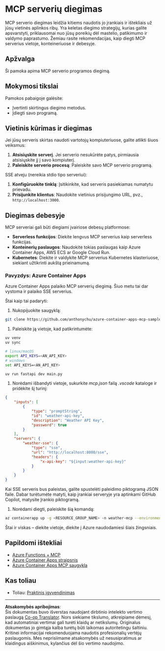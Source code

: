 <!--
CO_OP_TRANSLATOR_METADATA:
{
  "original_hash": "1d9dc83260576b76f272d330ed93c51f",
  "translation_date": "2025-08-26T16:50:50+00:00",
  "source_file": "03-GettingStarted/09-deployment/README.md",
  "language_code": "lt"
}
-->
# MCP serverių diegimas

MCP serverio diegimas leidžia kitiems naudotis jo įrankiais ir ištekliais už jūsų vietinės aplinkos ribų. Yra keletas diegimo strategijų, kurias galite apsvarstyti, priklausomai nuo jūsų poreikių dėl mastelio, patikimumo ir valdymo paprastumo. Žemiau rasite rekomendacijas, kaip diegti MCP serverius vietoje, konteineriuose ir debesyje.

## Apžvalga

Ši pamoka apima MCP serverio programos diegimą.

## Mokymosi tikslai

Pamokos pabaigoje galėsite:

- Įvertinti skirtingus diegimo metodus.
- Įdiegti savo programą.

## Vietinis kūrimas ir diegimas

Jei jūsų serveris skirtas naudoti vartotojų kompiuteriuose, galite atlikti šiuos veiksmus:

1. **Atsisiųskite serverį**. Jei serverio nesukūrėte patys, pirmiausia atsisiųskite jį į savo kompiuterį.
1. **Paleiskite serverio procesą**: Paleiskite savo MCP serverio programą.

SSE atveju (nereikia stdio tipo serveriui):

1. **Konfigūruokite tinklą**: Įsitikinkite, kad serveris pasiekiamas numatytu prievadu.
1. **Prisijunkite klientus**: Naudokite vietinius prisijungimo URL, pvz., `http://localhost:3000`.

## Diegimas debesyje

MCP serveriai gali būti diegiami įvairiose debesų platformose:

- **Serverless funkcijos**: Diekite lengvus MCP serverius kaip serverless funkcijas.
- **Konteinerių paslaugos**: Naudokite tokias paslaugas kaip Azure Container Apps, AWS ECS ar Google Cloud Run.
- **Kubernetes**: Diekite ir valdykite MCP serverius Kubernetes klasteriuose, siekiant užtikrinti aukštą prieinamumą.

### Pavyzdys: Azure Container Apps

Azure Container Apps palaiko MCP serverių diegimą. Šiuo metu tai dar vystoma ir palaiko SSE serverius.

Štai kaip tai padaryti:

1. Nukopijuokite saugyklą:

  ```sh
  git clone https://github.com/anthonychu/azure-container-apps-mcp-sample.git
  ```

1. Paleiskite ją vietoje, kad patikrintumėte:

  ```sh
  uv venv
  uv sync

  # linux/macOS
  export API_KEYS=<AN_API_KEY>
  # windows
  set API_KEYS=<AN_API_KEY>

  uv run fastapi dev main.py
  ```

1. Norėdami išbandyti vietoje, sukurkite *mcp.json* failą *.vscode* kataloge ir pridėkite šį turinį:

  ```json
  {
      "inputs": [
          {
              "type": "promptString",
              "id": "weather-api-key",
              "description": "Weather API Key",
              "password": true
          }
      ],
      "servers": {
          "weather-sse": {
              "type": "sse",
              "url": "http://localhost:8000/sse",
              "headers": {
                  "x-api-key": "${input:weather-api-key}"
              }
          }
      }
  }
  ```

  Kai SSE serveris bus paleistas, galite spustelėti paleidimo piktogramą JSON faile. Dabar turėtumėte matyti, kaip įrankiai serveryje yra aptinkami GitHub Copilot, matysite Įrankio piktogramą.

1. Norėdami diegti, paleiskite šią komandą:

  ```sh
  az containerapp up -g <RESOURCE_GROUP_NAME> -n weather-mcp --environment mcp -l westus --env-vars API_KEYS=<AN_API_KEY> --source .
  ```

Štai ir viskas – diekite vietoje, diekite į Azure naudodamiesi šiais žingsniais.

## Papildomi ištekliai

- [Azure Functions + MCP](https://learn.microsoft.com/en-us/samples/azure-samples/remote-mcp-functions-dotnet/remote-mcp-functions-dotnet/)
- [Azure Container Apps straipsnis](https://techcommunity.microsoft.com/blog/appsonazureblog/host-remote-mcp-servers-in-azure-container-apps/4403550)
- [Azure Container Apps MCP saugykla](https://github.com/anthonychu/azure-container-apps-mcp-sample)

## Kas toliau

- Toliau: [Praktinis įgyvendinimas](../../04-PracticalImplementation/README.md)

---

**Atsakomybės apribojimas**:  
Šis dokumentas buvo išverstas naudojant dirbtinio intelekto vertimo paslaugą [Co-op Translator](https://github.com/Azure/co-op-translator). Nors siekiame tikslumo, atkreipiame dėmesį, kad automatiniai vertimai gali turėti klaidų ar netikslumų. Originalus dokumentas jo gimtąja kalba turėtų būti laikomas autoritetingu šaltiniu. Kritinei informacijai rekomenduojama naudotis profesionalių vertėjų paslaugomis. Mes neprisiimame atsakomybės už nesusipratimus ar klaidingus aiškinimus, kylančius dėl šio vertimo naudojimo.